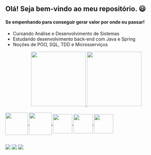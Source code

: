 ## Olá! Seja bem-vindo ao meu repositório. 😃
####  Se empenhando para conseguir gerar valor por onde eu passar!
- Cursando Análise e Desenvolvimento de Sistemas
- Estudando desenvolvimento back-end com Java e Spring
- Noções de POO, SQL, TDD e Microsserviços

<div align="center">
  <a href="https://github.com/dhericslater">
  <img height="170em" src="https://github-readme-stats.vercel.app/api?username=dhericslater&show_icons=true&theme=dark&include_all_commits=true&count_private=true"/>
  <img height="170em" src="https://github-readme-stats.vercel.app/api/top-langs/?username=dhericslater&layout=compact&langs_count=7&theme=dark"/>
</div>
<div style="display: inline_block"><br>
  <img align="center" height="70" whidth="90"
       src="https://cdn.jsdelivr.net/gh/devicons/devicon/icons/spring/spring-original-wordmark.svg" />
  <img align="center" height="70" whidth="90" src="https://cdn.jsdelivr.net/gh/devicons/devicon/icons/java/java-original-wordmark.svg" />
  <img align="center" height="60" whidth="80" src="https://cdn.jsdelivr.net/gh/devicons/devicon/icons/html5/html5-original.svg" />
  <img align="center" height="60" whidth="80"  src="https://cdn.jsdelivr.net/gh/devicons/devicon/icons/css3/css3-original.svg" />
  <img align="center" height="60" whidth="80"  src="https://cdn.jsdelivr.net/gh/devicons/devicon/icons/javascript/javascript-original.svg" />

  
</div>
  

##
<div> 
  <a href="https://www.instagram.com/dev.slater/" target="_blank"><img src="https://img.shields.io/badge/-Instagram-%23E4405F?style=for-the-badge&logo=instagram&logoColor=white" target="_blank"></a>
  <a href = "mailto:dheric.slater@gmail.com"><img src="https://img.shields.io/badge/-Gmail-%23333?style=for-the-badge&logo=gmail&logoColor=white" target="_blank"></a>
  <a href="https://www.linkedin.com/in/dh%C3%A9ric-slater-62b9481a6/" target="_blank"><img src="https://img.shields.io/badge/-LinkedIn-%230077B5?style=for-the-badge&logo=linkedin&logoColor=white" target="_blank"></a>  
</div>
